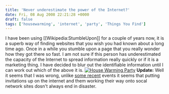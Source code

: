 ```yaml
---
title: 'Never underestimate the power of the Internet?'
date: Fri, 08 Aug 2008 22:21:28 +0000
draft: false
tags: ['housewarming', 'internet', 'party', 'Things You Find']
---
```


I have been using \[\[Wikipedia:StumbleUpon\]\] for a couple of years now, it is a superb way of finding websites that you wish you had known about a long time ago. Once in a while you stumble upon a page that you really wonder how they got there so fast. I am not sure if this person has underestimated the capacity of the Internet to spread information really quickly or if it is a marketing thing. I have decided to blur out the identifiable information until I can work out which of the above it is. [![](/uploads/2008/08/tracyappsunblured-267x300.png "House Warming Party")](/uploads/2008/08/tracyappsunblured.png) **Update:** Well it seems that I was wrong, unlike [some recent](http://news.bbc.co.uk/1/hi/england/kent/7385924.stm) events it seems that putting invitations up on the internet and them working their way onto socal network sites dosn't always end in disaster.